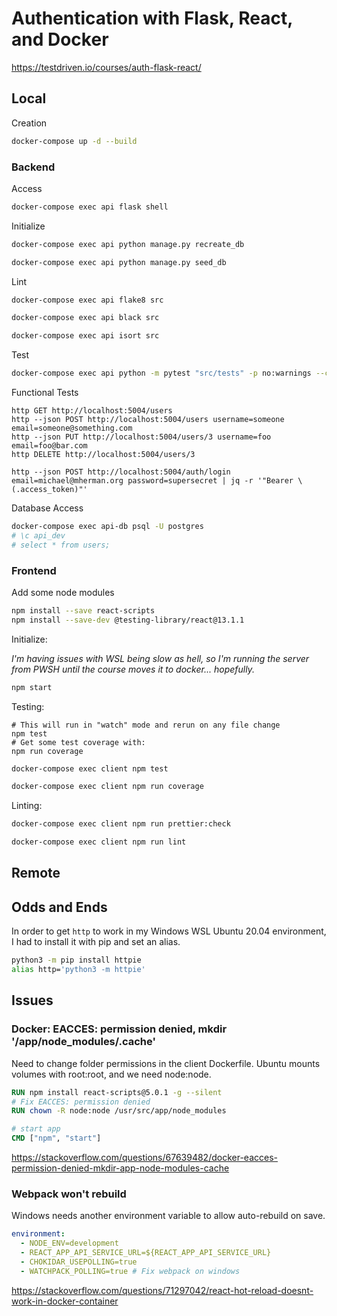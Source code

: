 # Authentication with Flask, React, and Docker

https://testdriven.io/courses/auth-flask-react/

## Local

Creation

```bash
docker-compose up -d --build
```

### Backend

Access

```bash
docker-compose exec api flask shell
```

Initialize

```bash
docker-compose exec api python manage.py recreate_db

docker-compose exec api python manage.py seed_db
```

Lint

```bash
docker-compose exec api flake8 src

docker-compose exec api black src

docker-compose exec api isort src
```

Test

```bash
docker-compose exec api python -m pytest "src/tests" -p no:warnings --cov="src"
```

Functional Tests

```
http GET http://localhost:5004/users
http --json POST http://localhost:5004/users username=someone email=someone@something.com
http --json PUT http://localhost:5004/users/3 username=foo email=foo@bar.com
http DELETE http://localhost:5004/users/3

http --json POST http://localhost:5004/auth/login email=michael@mherman.org password=supersecret | jq -r '"Bearer \(.access_token)"'
```

Database Access

```bash
docker-compose exec api-db psql -U postgres
# \c api_dev
# select * from users;
```

### Frontend

Add some node modules

```bash
npm install --save react-scripts
npm install --save-dev @testing-library/react@13.1.1
```

Initialize:

_I'm having issues with WSL being slow as hell, so I'm running the server from PWSH until the course moves it to docker... hopefully._

```bash
npm start
```

Testing:

```
# This will run in "watch" mode and rerun on any file change
npm test
# Get some test coverage with:
npm run coverage
```

```bash
docker-compose exec client npm test

docker-compose exec client npm run coverage
```

Linting:

```bash
docker-compose exec client npm run prettier:check

docker-compose exec client npm run lint
```

## Remote

## Odds and Ends

In order to get `http` to work in my Windows WSL Ubuntu 20.04 environment, I had to install it with pip and set an alias.

```bash
python3 -m pip install httpie
alias http='python3 -m httpie'
```

## Issues

### Docker: EACCES: permission denied, mkdir '/app/node_modules/.cache'

Need to change folder permissions in the client Dockerfile. Ubuntu mounts volumes with root:root, and we need node:node.

```dockerfile
RUN npm install react-scripts@5.0.1 -g --silent
# Fix EACCES: permission denied
RUN chown -R node:node /usr/src/app/node_modules

# start app
CMD ["npm", "start"]
```

https://stackoverflow.com/questions/67639482/docker-eacces-permission-denied-mkdir-app-node-modules-cache

### Webpack won't rebuild

Windows needs another environment variable to allow auto-rebuild on save.

```yaml
environment:
  - NODE_ENV=development
  - REACT_APP_API_SERVICE_URL=${REACT_APP_API_SERVICE_URL}
  - CHOKIDAR_USEPOLLING=true
  - WATCHPACK_POLLING=true # Fix webpack on windows
```

https://stackoverflow.com/questions/71297042/react-hot-reload-doesnt-work-in-docker-container
